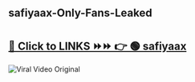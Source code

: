 
 ## safiyaax-Only-Fans-Leaked

# <h2><a href="https://clipsfans.com/safiyaax&ref=git">🔗 Click to LINKS ⏩⏩ 👉 🟢 safiyaax </a></h2>

<a href="https://clipsfans.com/safiyaax&ref=git" rel="nofollow" data-target="animated-image.originalLink"><img src="https://i.ibb.co.com/xMMVF88/686577567.gif" alt="Viral Video Original" style="max-width: 100%; display: inline-block;" data-target="animated-image.originalImage"></a>
